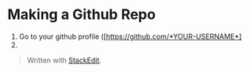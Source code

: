 
# Making a Github Repo

1. Go to your github profile ([https://github.com/*YOUR-USERNAME*]
2. 
> Written with [StackEdit](https://stackedit.io/).
<!--stackedit_data:
eyJoaXN0b3J5IjpbMTU1NzY2OTQzMywyMjU0NDQ2ODcsMTM4Mz
UyODgyNl19
-->